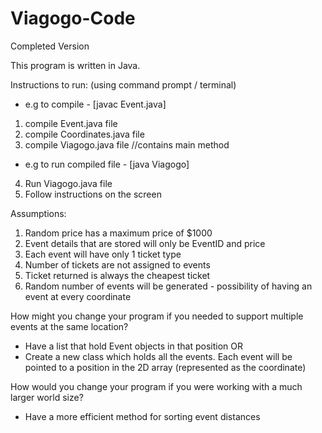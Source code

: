 # Viagogo-Code
Completed Version

This program is written in Java. 


Instructions to run: (using command prompt / terminal)
- e.g to compile - [javac Event.java]

1. compile Event.java file 
2. compile Coordinates.java file
3. compile Viagogo.java file		//contains main method 

- e.g to run compiled file - [java Viagogo]

4. Run Viagogo.java file 
5. Follow instructions on the screen



Assumptions:
1. Random price has a maximum price of $1000
2. Event details that are stored will only be EventID and price
3. Each event will have only 1 ticket type
4. Number of tickets are not assigned to events
4. Ticket returned is always the cheapest ticket
5. Random number of events will be generated - possibility of having an event at every coordinate


How might you change your program if you needed to support multiple events at the
same location?
- Have a list that hold Event objects in that position
OR
- Create a new class which holds all the events. Each event will be pointed to a position in the 2D array (represented as the coordinate)   


How would you change your program if you were working with a much larger world
size?
- Have a more efficient method for sorting event distances
 
